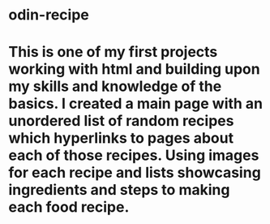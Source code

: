 # odin-recipe
# This is one of my first projects working with html and building upon my skills and knowledge of the basics. I created a main page with an unordered list of random recipes which hyperlinks to pages about each of those recipes. Using images for each recipe and lists showcasing ingredients and steps to making each food recipe.